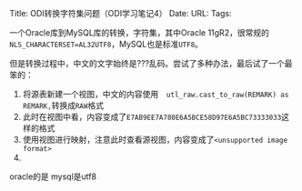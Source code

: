 Title: ODI转换字符集问题（ODI学习笔记4）
Date:
URL: 
Tags: 

一个Oracle库到MySQL库的转换，字符集，其中Oracle 11gR2，很常规的`NLS_CHARACTERSET=AL32UTF8`，MySQL也是标准`UTF8`。

但是转换过程中，中文的文字始终是???乱码。尝试了多种办法，最后试了一个最笨的：
1. 将源表新建一个视图，中文的内容使用`  utl_raw.cast_to_raw(REMARK) as REMARK,`转换成`RAW`格式
2. 此时在视图中看，内容变成了`E7AB9EE7A780E6A5BCE58D97E6A5BC73333033`这样的格式
3. 使用视图进行映射，注意此时查看源视图，内容变成了`<unsupported image format>`
4. 

oracle的是
mysql是utf8